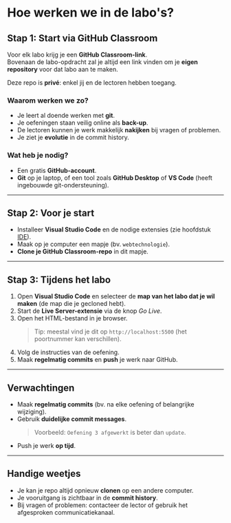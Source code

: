 # Hoe werken we in de labo's?

## Stap 1: Start via GitHub Classroom
Voor elk labo krijg je een **GitHub Classroom-link**.  
Bovenaan de labo-opdracht zal je altijd een link vinden om je **eigen repository** voor dat labo aan te maken.

Deze repo is **privé**: enkel jij en de lectoren hebben toegang.

### Waarom werken we zo?
- Je leert al doende werken met **git**.
- Je oefeningen staan veilig online als **back-up**.
- De lectoren kunnen je werk makkelijk **nakijken** bij vragen of problemen.
- Je ziet je **evolutie** in de commit history.

### Wat heb je nodig?
- Een gratis **GitHub-account**.
- **Git** op je laptop, of een tool zoals **GitHub Desktop** of **VS Code** (heeft ingebouwde git-ondersteuning).

---

## Stap 2: Voor je start
- Installeer **Visual Studio Code** en de nodige extensies (zie hoofdstuk [IDE](/ide.md)).
- Maak op je computer een mapje (bv. `webtechnologie`).
- **Clone je GitHub Classroom-repo** in dit mapje.

---

## Stap 3: Tijdens het labo
1. Open **Visual Studio Code** en selecteer de **map van het labo dat je wil maken** (de map die je gecloned hebt).
2. Start de **Live Server-extensie** via de knop *Go Live*.
3. Open het HTML-bestand in je browser.
   > Tip: meestal vind je dit op `http://localhost:5500` (het poortnummer kan verschillen).
4. Volg de instructies van de oefening.
5. Maak **regelmatig commits** en **push** je werk naar GitHub.

---

## Verwachtingen
- Maak **regelmatig commits** (bv. na elke oefening of belangrijke wijziging).
- Gebruik **duidelijke commit messages**.
  > Voorbeeld: `Oefening 3 afgewerkt` is beter dan `update`.
- Push je werk **op tijd**.

---

## Handige weetjes
- Je kan je repo altijd opnieuw **clonen** op een andere computer.
- Je vooruitgang is zichtbaar in de **commit history**.
- Bij vragen of problemen: contacteer de lector of gebruik het afgesproken communicatiekanaal.
